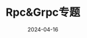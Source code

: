 ---
title: Rpc&Grpc专题
description: “Rpc&Grpc专题”主要记录RPC和GRPC相关内容。
lead: “Rpc&Grpc专题”主要记录RPC和GRPC相关内容。
date: 2024-04-16
authorbox: false
sidebar: false
pager: false
menu: 
  main:
    name: Rpc&Grpc专题
    weight: 3
---